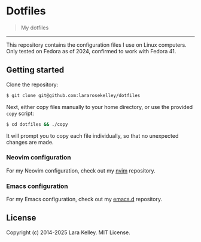 # Dotfiles

> My dotfiles

---

This repository contains the configuration files I use on Linux computers.
Only tested on Fedora as of 2024, confirmed to work with Fedora 41.

## Getting started

Clone the repository:

```bash
$ git clone git@github.com:lararosekelley/dotfiles
```

Next, either copy files manually to your home directory, or
use the provided `copy` script:

```bash
$ cd dotfiles && ./copy
```

It will prompt you to copy each file individually, so that no unexpected changes are made.

### Neovim configuration

For my Neovim configuration, check out my [nvim](https://github.com/lararosekelley/nvim) repository.

### Emacs configuration

For my Emacs configuration, check out my [emacs.d](https://github.com/lararosekelley/emacs.d) repository.

## License

Copyright (c) 2014-2025 Lara Kelley. MIT License.

